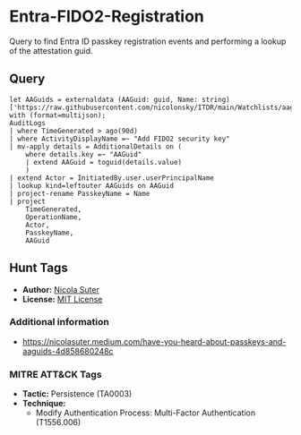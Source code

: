 # Entra-FIDO2-Registration

Query to find Entra ID passkey registration events and performing a lookup of the attestation guid.

## Query

```kusto
let AAGuids = externaldata (AAGuid: guid, Name: string) ['https://raw.githubusercontent.com/nicolonsky/ITDR/main/Watchlists/aaguids.json'] with (format=multijson);
AuditLogs
| where TimeGenerated > ago(90d)
| where ActivityDisplayName =~ "Add FIDO2 security key"
| mv-apply details = AdditionalDetails on (
    where details.key =~ "AAGuid"
    | extend AAGuid = toguid(details.value)
    )
| extend Actor = InitiatedBy.user.userPrincipalName
| lookup kind=leftouter AAGuids on AAGuid
| project-rename PasskeyName = Name
| project
    TimeGenerated,
    OperationName,
    Actor,
    PasskeyName,
    AAGuid
```

## Hunt Tags

* **Author:** [Nicola Suter](https://nicolasuter.ch)
* **License:** [MIT License](https://github.com/nicolonsky/ITDR/blob/main/LICENSE)

### Additional information

* <https://nicolasuter.medium.com/have-you-heard-about-passkeys-and-aaguids-4d858680248c>

### MITRE ATT&CK Tags

* **Tactic:** Persistence (TA0003)
* **Technique:**
    * Modify Authentication Process: Multi-Factor Authentication (T1556.006)

